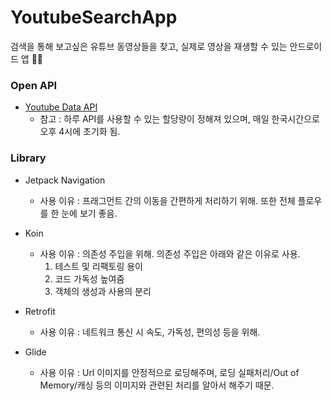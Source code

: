 # YoutubeSearchApp
검색을 통해 보고싶은 유튜브 동영상들을 찾고, 실제로 영상을 재생할 수 있는 안드로이드 앱 🙌👀


### Open API
* [Youtube Data API](https://developers.google.com/youtube/v3)
  - 참고 : 하루 API를 사용할 수 있는 할당량이 정해져 있으며, 매일 한국시간으로 오후 4시에 초기화 됨.

### Library
* Jetpack Navigation
   - 사용 이유 : 프래그먼트 간의 이동을 간편하게 처리하기 위해. 또한 전체 플로우를 한 눈에 보기 좋음.
 
 * Koin
   - 사용 이유 : 의존성 주입을 위해. 의존성 주입은 아래와 같은 이유로 사용.
     1) 테스트 및 리팩토링 용이
     2) 코드 가독성 높여줌
     3) 객체의 생성과 사용의 분리
   
* Retrofit
   - 사용 이유 : 네트워크 통신 시 속도, 가독성, 편의성 등을 위해.
   
* Glide
   - 사용 이유 : Url 이미지를 안정적으로 로딩해주며, 로딩 실패처리/Out of Memory/캐싱 등의 이미지와 관련된 처리를 알아서 해주기 때문.
